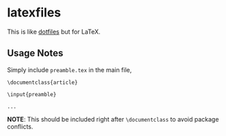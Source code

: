 # latexfiles

This is like [dotfiles](https://dotfiles.github.io) but for LaTeX.

## Usage Notes

Simply include `preamble.tex` in the main file,

```
\documentclass{article}

\input{preamble}

...
```

**NOTE**: This should be included right after `\documentclass` to avoid package conflicts.

